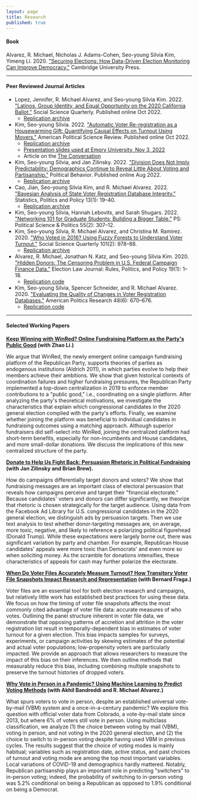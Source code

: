 ```yaml
---
layout: page
title: Research
published: true
---
```


#### Book

Alvarez, R. Michael, Nicholas J. Adams-Cohen, Seo-young Silvia Kim, Yimeng Li. 2020. ["Securing Elections: How Data-Driven Election Monitoring Can Improve Democracy."](https://www.cambridge.org/core/elements/securing-american-elections/44DB59AB97CD8538ABCC6AD0AD00CCF4) Cambridge University Press.

--------------------------------------

#### Peer Reviewed Journal Articles

- Lopez, Jennifer, R. Michael Alvarez, and Seo-young Silvia Kim. 2022. ["Latinos, Group Identity,
and Equal Opportunity on the 2020 California Ballot."](https://doi.org/10.1111/ssqu.13217) Social Science Quarterly. Published online Oct 2022.
    - [Replication archive](https://github.com/sysilviakim/propSurveyCA)
- Kim, Seo-young Silvia. 2022. ["Automatic Voter Re-registration as a Housewarming Gift: Quantifying Causal Effects on Turnout Using Movers."](https://doi.org/10.1017/S0003055422000983) American Political Science Review. Published online Oct 2022.
    - [Replication archive](https://dataverse.harvard.edu/dataset.xhtml?persistentId=doi:10.7910/DVN/ILKRK2) 
    - [Presentation slides used at Emory University, Nov 3, 2022](https://www.dropbox.com/s/yxphe91prte4ez0/emory-slides.pdf?raw=1)
    - Article on the [The Conversation](https://theconversation.com/automatic-voter-reregistration-can-substantially-boost-turnout-193492)
- Kim, Seo-young Silvia, and Jan Zilinsky. 2022. ["Division Does Not Imply Predictability: Demographics Continue to Reveal Little About Voting and Partisanship."](https://link.springer.com/article/10.1007/s11109-022-09816-z) Political Behavior. Published online Aug 2022.
    - [Replication archive](https://github.com/sysilviakim/surveyML)
- Cao, Jian, Seo-young Silvia Kim, and R. Michael Alvarez. 2022. ["Bayesian Analysis of State Voter Registration Database Integrity."](https://doi.org/10.1515/spp-2021-0016) Statistics, Politics and Policy 13(1): 19–40.
    - [Replication archive](https://github.com/sysilviakim/CA-Anomaly-2020)
- Kim, Seo-young Silvia, Hannah Lebovits, and Sarah Shugars. 2022.  ["Networking 101 for Graduate Students: Building a Bigger Table."](https://doi.org/10.1017/S1049096521001025) PS: Political Science & Politics 55(2): 307–12.
- Kim, Seo-young Silvia, R. Michael Alvarez, and Christina M. Ramirez. 2020. ["Who Voted in 2016? Using Fuzzy Forests to Understand Voter Turnout."](https://onlinelibrary.wiley.com/doi/abs/10.1111/ssqu.12777) Social Science Quarterly 101(2): 978–88.
    - [Replication archive](https://github.com/sysilviakim/turnout2016)
- Alvarez, R. Michael, Jonathan N. Katz, and Seo-young Silvia Kim. 2020. ["Hidden Donors: The Censoring Problem in U.S. Federal Campaign Finance Data."](https://www.liebertpub.com/doi/full/10.1089/elj.2019.0593) Election Law Journal: Rules, Politics, and Policy 19(1): 1–18.
    - [Replication code](https://github.com/sysilviakim/turnout2016)
- Kim, Seo-young Silvia, Spencer Schneider, and R. Michael Alvarez. 2020. ["Evaluating the Quality of Changes in Voter Registration Databases."](https://doi.org/10.1177/1532673X19870512) American Politics Research 48(6): 670–676.
    - [Replication code](https://github.com/sysilviakim/voterdiffR)

--------------------------------------

#### Selected Working Papers

**[Keep Winning with WinRed? Online Fundraising Platform as the Party's Public Good](https://www.dropbox.com/s/lfdjg2z2cuswx59/solicitRwinred-main.pdf?raw=1) (with Zhao Li.) <br/>**

We argue that WinRed, the newly emergent online campaign fundraising platform of the Republican Party, supports theories of parties as endogenous institutions (Aldrich 2011), in which parties evolve to help their members achieve their ambitions. We show that given historical contexts of coordination failures and higher fundraising pressures, the Republican Party implemented a top-down centralization in 2019 to enforce member contributions to a "public good," i.e., coordinating on a single platform. After analyzing the party's theoretical motivations, we investigate the characteristics that explain which congressional candidates in the 2020 general election complied with the party's efforts. Finally, we examine whether joining the platform was beneficial to individual candidates in fundraising outcomes using a matching approach. Although superior fundraisers did self-select into WinRed, joining the centralized platform had short-term benefits, especially for non-incumbents and House candidates, and more small-dollar donations. We discuss the implications of this new centralized structure of the party.

**[Donate to Help Us Fight Back: Persuasion Rhetoric in Political Fundraising](https://doi.org/10.33774/apsa-2022-np4xv) (with Jan Zilinsky and Brian Brew). <br/>**

How do campaigns differentially target donors and voters? We show that fundraising messages are an important class of electoral persuasion that reveals how campaigns perceive and target their "financial electorate." Because candidates' voters and donors can differ significantly, we theorize that rhetoric is chosen strategically for the target audience. Using data from the Facebook Ad Library for U.S. congressional candidates in the 2020 general election, we distinguish ads by persuasion targets. Then we use text analysis to test whether donor-targeting messages are, on average, more toxic, negative, and likely to reference a polarizing political figurehead (Donald Trump). While these expectations were largely borne out, there was significant variation by party and chamber. For example, Republican House candidates' appeals were more toxic than Democrats' and even more so when soliciting money. As the scramble for donations intensifies, these characteristics of appeals for cash may further polarize the electorate.

**[When Do Voter Files Accurately Measure Turnout? How Transitory Voter File Snapshots Impact Research and Representation](https://doi.org/10.33774/apsa-2022-qr0gd) (with Bernard Fraga.) <br/>** 

Voter files are an essential tool for both election research and campaigns, but relatively little work has established best practices for using these data. We focus on how the timing of voter file snapshots affects the most commonly cited advantage of voter file data: accurate measures of who votes. Outlining the panel structure inherent in voter file data, we demonstrate that opposing patterns of accretion and attrition in the voter registration list result in temporally-dependent bias in estimates of voter turnout for a given election. This bias impacts samples for surveys, experiments, or campaign activities by skewing estimates of the potential and actual voter populations; low-propensity voters are particularly impacted. We provide an approach that allows researchers to measure the impact of this bias on their inferences. We then outline methods that measurably reduce this bias, including combining multiple snapshots to preserve the turnout histories of dropped voters.

**[Why Vote in Person in a Pandemic? Using Machine Learning to Predict Voting Methods](https://doi.org/10.33774/apsa-2022-zjwzq) (with Akhil Bandreddi and R. Michael Alvarez.) <br/>**

What spurs voters to vote in person, despite an established universal vote-by-mail (VBM) system and a once-in-a-century pandemic? We explore this question with official voter data from Colorado, a vote-by-mail state since 2013, but where 6% of voters still vote in person. Using multiclass classification, we analyze (1) the choice between voting by mail (VBM), voting in person, and not voting in the 2020 general election, and (2) the choice to switch to in-person voting despite having used VBM in previous cycles. The results suggest that the choice of voting modes is mainly habitual; variables such as registration date, active status, and past choices of turnout and voting mode are among the top most important variables. Local variations of COVID-19 and demographics hardly mattered. Notably, Republican partisanship plays an important role in predicting "switchers" to in-person voting; indeed, the probability of switching to in-person voting was 5.2% conditional on being a Republican as opposed to 1.9% conditional on being a Democrat.
